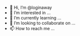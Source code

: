 - 👋 Hi, I’m @loginaway
- 👀 I’m interested in ...
- 🌱 I’m currently learning ...
- 💞️ I’m looking to collaborate on ...
- 📫 How to reach me ...

<!---
loginaway/loginaway is a ✨ special ✨ repository because its `README.md` (this file) appears on your GitHub profile.
You can click the Preview link to take a look at your changes.
--->
